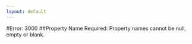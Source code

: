 ```yaml
---
layout: default
---
```


#Error: 3000
##Property Name Required: Property names cannot be null, empty or blank.
